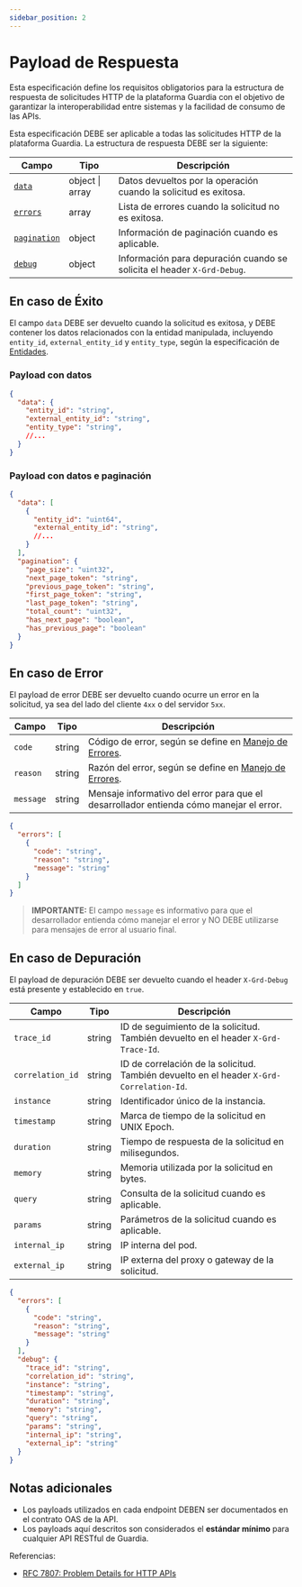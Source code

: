 ```yaml
---
sidebar_position: 2
---
```


# Payload de Respuesta

Esta especificación define los requisitos obligatorios para la estructura de respuesta de solicitudes HTTP de la plataforma Guardia con el objetivo de garantizar la interoperabilidad entre sistemas y la facilidad de consumo de las APIs.

Esta especificación DEBE ser aplicable a todas las solicitudes HTTP de la plataforma Guardia. La estructura de respuesta DEBE ser la siguiente:

| Campo | Tipo | Descripción |
|-------|------|-------------|
| [`data`](#payload-con-datos) | object \| array | Datos devueltos por la operación cuando la solicitud es exitosa. |
| [`errors`](#en-caso-de-error) | array | Lista de errores cuando la solicitud no es exitosa. |
| [`pagination`](#payload-con-datos-y-paginación) | object | Información de paginación cuando es aplicable. |
| [`debug`](#en-caso-de-depuración) | object | Información para depuración cuando se solicita el header `X-Grd-Debug`. |

## En caso de Éxito

El campo `data` DEBE ser devuelto cuando la solicitud es exitosa, y DEBE contener los datos relacionados con la entidad manipulada, incluyendo `entity_id`, `external_entity_id` y `entity_type`, según la especificación de [Entidades](../entities.md).

### Payload con datos

```json
{
  "data": {
    "entity_id": "string",
    "external_entity_id": "string",
    "entity_type": "string",
    //...
  }
}
```

### Payload con datos e paginación

```json
{
  "data": [
    {
      "entity_id": "uint64",
      "external_entity_id": "string",
      //...
    }
  ],
  "pagination": {
    "page_size": "uint32",
    "next_page_token": "string",
    "previous_page_token": "string",
    "first_page_token": "string",
    "last_page_token": "string",
    "total_count": "uint32",
    "has_next_page": "boolean",
    "has_previous_page": "boolean"
  }
}
```

## En caso de Error

El payload de error DEBE ser devuelto cuando ocurre un error en la solicitud, ya sea del lado del cliente `4xx` o del servidor `5xx`.

| Campo | Tipo | Descripción |
|-------|------|-------------|
| `code` | string | Código de error, según se define en [Manejo de Errores](../errors-handling.md). |
| `reason` | string | Razón del error, según se define en [Manejo de Errores](../errors-handling.md). |
| `message` | string | Mensaje informativo del error para que el desarrollador entienda cómo manejar el error. |

```json
{
  "errors": [
    {
      "code": "string",
      "reason": "string",
      "message": "string"
    }
  ]
}
```

> **IMPORTANTE:**
> El campo `message` es informativo para que el desarrollador entienda cómo manejar el error y NO DEBE utilizarse para mensajes de error al usuario final.

## En caso de Depuración

El payload de depuración DEBE ser devuelto cuando el header `X-Grd-Debug` está presente y establecido en `true`.

| Campo | Tipo | Descripción |
|-------|------|-------------|
| `trace_id` | string | ID de seguimiento de la solicitud. También devuelto en el header `X-Grd-Trace-Id`. |
| `correlation_id` | string | ID de correlación de la solicitud. También devuelto en el header `X-Grd-Correlation-Id`. |
| `instance` | string | Identificador único de la instancia. |
| `timestamp` | string | Marca de tiempo de la solicitud en UNIX Epoch. |
| `duration` | string | Tiempo de respuesta de la solicitud en milisegundos. |
| `memory` | string | Memoria utilizada por la solicitud en bytes. |
| `query` | string | Consulta de la solicitud cuando es aplicable. |
| `params` | string | Parámetros de la solicitud cuando es aplicable. |
| `internal_ip` | string | IP interna del pod. |
| `external_ip` | string | IP externa del proxy o gateway de la solicitud. |

```json
{
  "errors": [
    {
      "code": "string",
      "reason": "string",
      "message": "string"
    }
  ],
  "debug": {
    "trace_id": "string",
    "correlation_id": "string",
    "instance": "string",
    "timestamp": "string",
    "duration": "string",
    "memory": "string",
    "query": "string",
    "params": "string",
    "internal_ip": "string",
    "external_ip": "string"
  }
}
```

## Notas adicionales

- Los payloads utilizados en cada endpoint DEBEN ser documentados en el contrato OAS de la API.
- Los payloads aquí descritos son considerados el **estándar mínimo** para cualquier API RESTful de Guardia.

Referencias:
- [RFC 7807: Problem Details for HTTP APIs](https://datatracker.ietf.org/doc/html/rfc7807)
